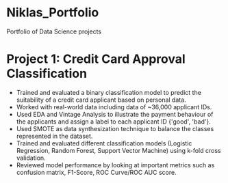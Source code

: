 # Niklas_Portfolio
Portfolio of Data Science projects

# Project 1: Credit Card Approval Classification
* Trained and evaluated a binary classification model to predict the suitability of a credit card applicant based on personal data.
* Worked with real-world data including data of ~36,000 applicant IDs.
* Used EDA and Vintage Analysis to illustrate the payment behaviour of the applicants and assign a label to each applicant ID {'good', 'bad'}.
* Used SMOTE as data synthesization technique to balance the classes represented in the dataset.
* Trained and evaluated different classification models (Logistic Regression, Random Forest, Support Vector Machine) using k-fold cross validation.
* Reviewed model performance by looking at important metrics such as confusion matrix, F1-Score, ROC Curve/ROC AUC score.


